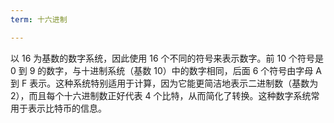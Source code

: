 ```yaml
---
term: 十六进制

---
```

以 16 为基数的数字系统，因此使用 16 个不同的符号来表示数字。前 10 个符号是 0 到 9 的数字，与十进制系统（基数 10）中的数字相同，后面 6 个符号由字母 A 到 F 表示。这种系统特别适用于计算，因为它能更简洁地表示二进制数（基数为 2），而且每个十六进制数正好代表 4 个比特，从而简化了转换。这种数字系统常用于表示比特币的信息。